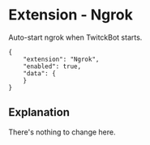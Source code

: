# Extension - Ngrok

Auto-start ngrok when TwitckBot starts.

```json5
{
    "extension": "Ngrok",
    "enabled": true,
    "data": {
    }
}
```

## Explanation

There's nothing to change here.
